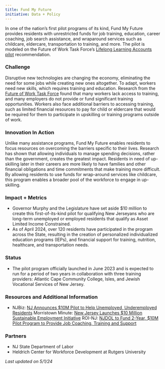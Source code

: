 ```yaml
---
title: Fund My Future
initiative: Data + Policy
---
```


In one of the nation’s first pilot programs of its kind, Fund My Future provides residents with unrestricted funds for job training, education, career coaching, job search assistance, and wraparound services such as childcare, eldercare, transportation to training, and more. The pilot is modeled on the Future of Work Task Force’s [Lifelong Learning Accounts pilot](https://fowtf.innovation.nj.gov/roadmap-and-recommendations.html) recommendation.

### Challenge
Disruptive new technologies are changing the economy, eliminating the need for some jobs while creating new ones altogether. To adapt, workers need new skills, which requires training and education. Research from the [Future of Work Task Force](https://fowtf.innovation.nj.gov/resources.html) found that many workers lack access to training, and many employers do not provide or fund significant training opportunities. Workers also face additional barriers to accessing training, such as limited financial resources to pay for child or eldercare that would be required for them to participate in upskilling or training programs outside of work.

### Innovation In Action
Unlike many assistance programs, Fund My Future enables residents to focus resources on overcoming the barriers specific to their lives. Research has shown that allowing individuals to manage spending decisions, rather than the government, creates the greatest impact. Residents in need of up-skilling later in their careers are more likely to have families and other financial obligations and time commitments that make training more difficult. By allowing residents to use funds for wrap-around services like childcare, this program enables a broader pool of the workforce to engage in up-skilling.

### Impact + Metrics

- Governor Murphy and the Legislature have set aside $10 million to create this first-of-its-kind pilot for qualifying New Jerseyans who are long-term unemployed or employed residents that qualify as Asset Limited Income Constrained.
- As of April 2024, over 120 residents have participated in the program across the State, resulting in the creation of personalized individualized education programs (IEPs), and financial support for training, nutrition, healthcare, and transportation needs. 

### Status

- The pilot program officially launched in June 2023 and is expected to run for a period of two years in collaboration with three training providers: Atlantic Cape Community College, Isles, and Jewish Vocational Services of New Jersey. 

### Resources and Additional Information

- NJBiz: [NJ Announces $10M Pilot to Help Unemployed, Underemployed Residents](https://njbiz.com/nj-announces-10m-pilot-to-help-unemployed-underemployed-residents/)
Morristown Minute: [New Jersey Launches $10 Million Sustainable Employment Initiative](https://morristownminute.town.news/g/morristown-nj/post/143845/new-jersey-launches-10-million-sustainable-employment-initiative)
ROI-NJ: [NJDOL to Fund 2-Year, $10M Pilot Program to Provide Job Coaching, Training and Support](https://www.roi-nj.com/2023/02/08/finance/njdol-to-fund-2-year-10m-pilot-program-to-provide-job-coaching-training-and-support/)

### Partners

- NJ State Department of Labor
- Heldrich Center for Workforce Development at Rutgers University

*Last updated on 5/1/24*
